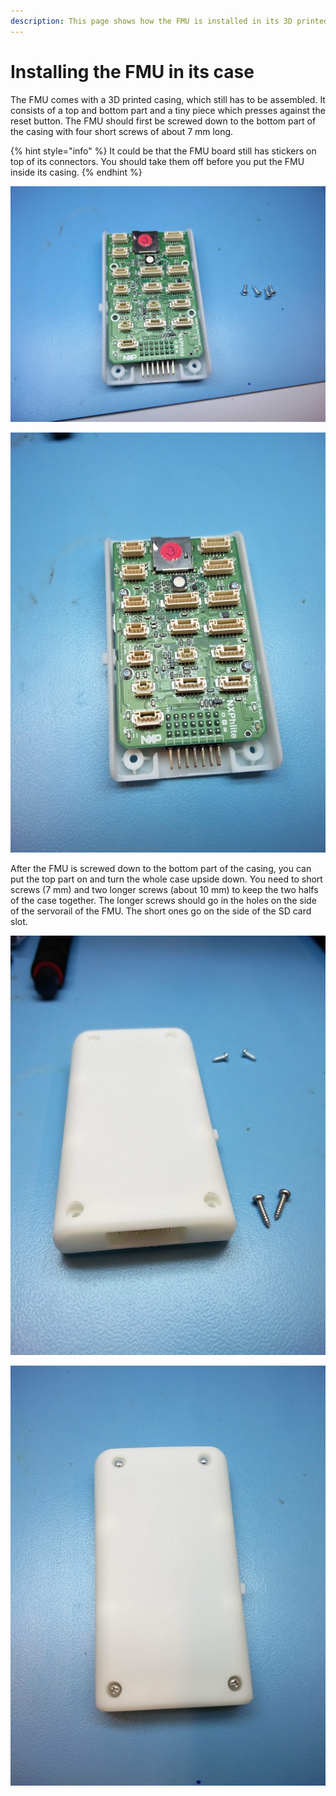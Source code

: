 ```yaml
---
description: This page shows how the FMU is installed in its 3D printed case.
---
```


# Installing the FMU in its case

The FMU comes with a 3D printed casing, which still has to be assembled. It consists of a top and bottom part and a tiny piece which presses against the reset button. The FMU should first be screwed down to the bottom part of the casing with four short screws of about 7 mm long.

{% hint style="info" %}
It could be that the FMU board still has stickers on top of its connectors. You should take them off before you put the FMU inside its casing.
{% endhint %}

![The FMU should fit nicely into the casing. Four short screws \(7 mm\) are require to screw it down.](../../.gitbook/assets/fmu-case.jpg)

![With four screws the FMU should not be able to move within its casing.](../../.gitbook/assets/fmu-case-screws.jpg)

After the FMU is screwed down to the bottom part of the casing, you can put the top part on and turn the whole case upside down. You need to short screws \(7 mm\) and two longer screws \(about 10 mm\) to keep the two halfs of the case together. The longer screws should go in the holes on the side of the servorail of the FMU. The short ones go on the side of the SD card slot.

![Short screws go near the SD card, long screws near the servorail.](../../.gitbook/assets/fmu-case-bottom.jpg)

![](../../.gitbook/assets/fmu-case-assembled.jpg)

